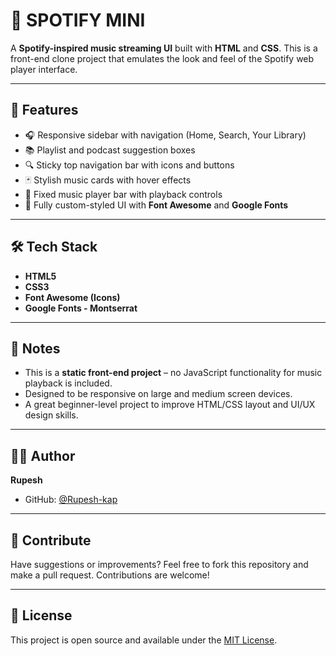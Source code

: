 # 🎵 SPOTIFY MINI

A **Spotify-inspired music streaming UI** built with **HTML** and **CSS**. This is a front-end clone project that emulates the look and feel of the Spotify web player interface.

---

## 🚀 Features

- 🎧 Responsive sidebar with navigation (Home, Search, Your Library)
- 📚 Playlist and podcast suggestion boxes
- 🔍 Sticky top navigation bar with icons and buttons
- 🃏 Stylish music cards with hover effects
- 🎵 Fixed music player bar with playback controls
- 🎨 Fully custom-styled UI with **Font Awesome** and **Google Fonts**

---

## 🛠️ Tech Stack

- **HTML5**
- **CSS3**
- **Font Awesome (Icons)**
- **Google Fonts - Montserrat**

---

## 📌 Notes

- This is a **static front-end project** – no JavaScript functionality for music playback is included.
- Designed to be responsive on large and medium screen devices.
- A great beginner-level project to improve HTML/CSS layout and UI/UX design skills.

---

## 🧑‍💻 Author

**Rupesh**

- GitHub: [@Rupesh-kap](https://github.com/Rupesh-kap) 

---

## 🌟 Contribute

Have suggestions or improvements? Feel free to fork this repository and make a pull request. Contributions are welcome!

---

## 📄 License

This project is open source and available under the [MIT License](LICENSE).


